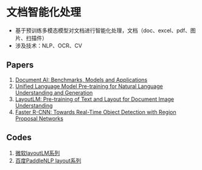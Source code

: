 # 文档智能化处理
* 基于预训练多模态模型对文档进行智能化处理，文档（doc、excel、pdf、图片、扫描件）
* 涉及技术：NLP、OCR、CV

## Papers
1. [Document AI: Benchmarks, Models and Applications](https://arxiv.org/abs/2111.08609)
2. [Unified Language Model Pre-training for Natural Language Understanding and Generation](https://arxiv.org/abs/1905.03197)
3. [LayoutLM: Pre-training of Text and Layout for Document Image Understanding](https://arxiv.org/abs/1912.13318)
4. [Faster R-CNN: Towards Real-Time Object Detection with Region Proposal Networks](https://arxiv.org/abs/1506.01497)

## Codes
1. [微软layoutLM系列](https://github.com/microsoft/unilm)
2. [百度PaddleNLP layout系列](https://github.com/PaddlePaddle/PaddleNLP/tree/develop/examples/multimodal)